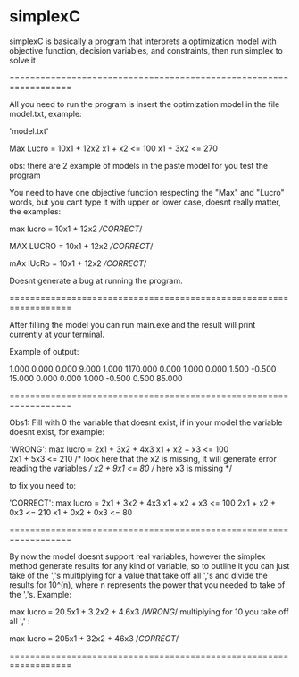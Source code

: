 # simplexC

simplexC is basically a program that interprets a optimization model with objective function, decision variables, and constraints, then run simplex to solve it

==================================================================

All you need to run the program is insert the optimization model in the file model.txt, example:

'model.txt'

Max Lucro = 10x1 + 12x2
x1 + x2 <= 100
x1 + 3x2 <= 270

obs: there are 2 example of models in the paste model for you test the program

You need to have one objective function respecting the "Max" and "Lucro" words, but you cant
type it with upper or lower case, doesnt really matter, the examples:

max lucro = 10x1 + 12x2 */CORRECT*/

MAX LUCRO = 10x1 + 12x2 */CORRECT*/

mAx lUcRo = 10x1 + 12x2 */CORRECT*/

Doesnt generate a bug at running the program.

==================================================================

After filling the model you can run main.exe and the result will print currently
at your terminal.

Example of output:

  1.000   0.000   0.000   9.000   1.000 1170.000
  0.000   1.000   0.000   1.500  -0.500  15.000
  0.000   0.000   1.000  -0.500   0.500  85.000

==================================================================

Obs1: Fill with 0 the variable that doesnt exist, if in your model the variable doesnt exist, for example:

'WRONG': 
max lucro = 2x1 + 3x2 + 4x3
x1 + x2 + x3 <= 100     
2x1 + 5x3  <= 210 /* look here that the x2 is missing, it will generate error reading the variables */
x2 + 9x1 <= 80    /* here x3 is missing */

to fix you need to:

'CORRECT':
max lucro = 2x1 + 3x2 + 4x3
x1 + x2 + x3 <= 100
2x1 + x2 + 0x3 <= 210
x1 + 0x2 + 0x3 <= 80

==================================================================


By now the model doesnt support real variables, however the simplex method generate results
for any kind of variable, so to outline it you can just take of the ','s multiplying for a value that take off all ','s and divide the results for 10^(n), where n represents the power that you needed to take of the ','s. Example:

max lucro = 20.5x1 + 3.2x2 + 4.6x3 /*WRONG*/ multiplying for 10 you take off all ',' :

max lucro = 205x1 + 32x2 + 46x3 /*CORRECT*/

==================================================================

